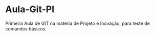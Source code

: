 # Aula-Git-PI
Primeira Aula de GIT na matéria de Projeto e Inovação, para teste de comandos básicos.
